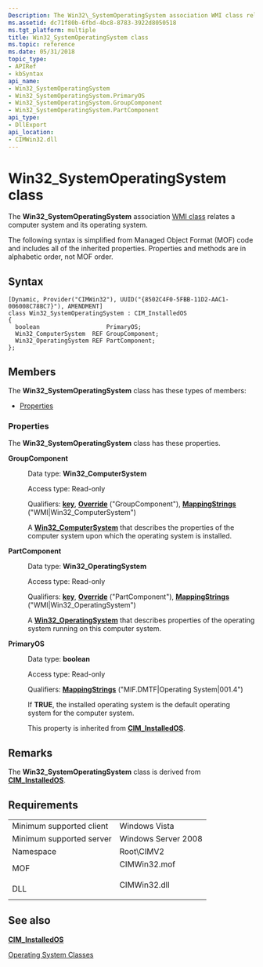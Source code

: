 ```yaml
---
Description: The Win32\_SystemOperatingSystem association WMI class relates a computer system and its operating system.
ms.assetid: dc71f80b-6fbd-4bc8-8783-3922d8050518
ms.tgt_platform: multiple
title: Win32_SystemOperatingSystem class
ms.topic: reference
ms.date: 05/31/2018
topic_type: 
- APIRef
- kbSyntax
api_name: 
- Win32_SystemOperatingSystem
- Win32_SystemOperatingSystem.PrimaryOS
- Win32_SystemOperatingSystem.GroupComponent
- Win32_SystemOperatingSystem.PartComponent
api_type: 
- DllExport
api_location: 
- CIMWin32.dll
---
```


# Win32\_SystemOperatingSystem class

The **Win32\_SystemOperatingSystem** association [WMI class](https://msdn.microsoft.com/library/Aa393244(v=VS.85).aspx) relates a computer system and its operating system.

The following syntax is simplified from Managed Object Format (MOF) code and includes all of the inherited properties. Properties and methods are in alphabetic order, not MOF order.

## Syntax

``` syntax
[Dynamic, Provider("CIMWin32"), UUID("{8502C4F0-5FBB-11D2-AAC1-006008C78BC7}"), AMENDMENT]
class Win32_SystemOperatingSystem : CIM_InstalledOS
{
  boolean                   PrimaryOS;
  Win32_ComputerSystem  REF GroupComponent;
  Win32_OperatingSystem REF PartComponent;
};
```

## Members

The **Win32\_SystemOperatingSystem** class has these types of members:

-   [Properties](#properties)

### Properties

The **Win32\_SystemOperatingSystem** class has these properties.

<dl> <dt>

**GroupComponent**
</dt> <dd> <dl> <dt>

Data type: **Win32\_ComputerSystem**
</dt> <dt>

Access type: Read-only
</dt> <dt>

Qualifiers: [**key**](https://msdn.microsoft.com/library/Aa392157(v=VS.85).aspx), [**Override**](https://msdn.microsoft.com/library/Aa393650(v=VS.85).aspx) ("GroupComponent"), [**MappingStrings**](https://msdn.microsoft.com/library/Aa393650(v=VS.85).aspx) ("WMI\|Win32\_ComputerSystem")
</dt> </dl>

A [**Win32\_ComputerSystem**](win32-computersystemprocessor.md) that describes the properties of the computer system upon which the operating system is installed.

</dd> <dt>

**PartComponent**
</dt> <dd> <dl> <dt>

Data type: **Win32\_OperatingSystem**
</dt> <dt>

Access type: Read-only
</dt> <dt>

Qualifiers: [**key**](https://msdn.microsoft.com/library/Aa392157(v=VS.85).aspx), [**Override**](https://msdn.microsoft.com/library/Aa393650(v=VS.85).aspx) ("PartComponent"), [**MappingStrings**](https://msdn.microsoft.com/library/Aa393650(v=VS.85).aspx) ("WMI\|Win32\_OperatingSystem")
</dt> </dl>

A [**Win32\_OperatingSystem**](win32-operatingsystem.md) that describes properties of the operating system running on this computer system.

</dd> <dt>

**PrimaryOS**
</dt> <dd> <dl> <dt>

Data type: **boolean**
</dt> <dt>

Access type: Read-only
</dt> <dt>

Qualifiers: [**MappingStrings**](https://msdn.microsoft.com/library/Aa393650(v=VS.85).aspx) ("MIF.DMTF\|Operating System\|001.4")
</dt> </dl>

If **TRUE**, the installed operating system is the default operating system for the computer system.

This property is inherited from [**CIM\_InstalledOS**](cim-installedos.md).

</dd> </dl>

## Remarks

The **Win32\_SystemOperatingSystem** class is derived from [**CIM\_InstalledOS**](cim-installedos.md).

## Requirements



|                                     |                                                                                         |
|-------------------------------------|-----------------------------------------------------------------------------------------|
| Minimum supported client<br/> | Windows Vista<br/>                                                                |
| Minimum supported server<br/> | Windows Server 2008<br/>                                                          |
| Namespace<br/>                | Root\\CIMV2<br/>                                                                  |
| MOF<br/>                      | <dl> <dt>CIMWin32.mof</dt> </dl> |
| DLL<br/>                      | <dl> <dt>CIMWin32.dll</dt> </dl> |



## See also

<dl> <dt>

[**CIM\_InstalledOS**](cim-installedos.md)
</dt> <dt>

[Operating System Classes](https://msdn.microsoft.com/library/Dn792258(v=VS.85).aspx)
</dt> </dl>

 

 




